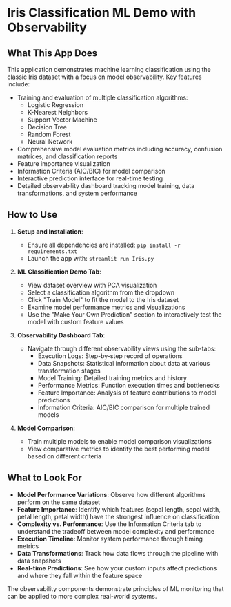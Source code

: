 # Iris Classification ML Demo with Observability

## What This App Does

This application demonstrates machine learning classification using the classic Iris dataset with a focus on model observability. Key features include:

- Training and evaluation of multiple classification algorithms:
  - Logistic Regression
  - K-Nearest Neighbors
  - Support Vector Machine
  - Decision Tree
  - Random Forest
  - Neural Network
- Comprehensive model evaluation metrics including accuracy, confusion matrices, and classification reports
- Feature importance visualization
- Information Criteria (AIC/BIC) for model comparison
- Interactive prediction interface for real-time testing
- Detailed observability dashboard tracking model training, data transformations, and system performance

## How to Use

1. **Setup and Installation**:
   - Ensure all dependencies are installed: `pip install -r requirements.txt`
   - Launch the app with: `streamlit run Iris.py`

2. **ML Classification Demo Tab**:
   - View dataset overview with PCA visualization
   - Select a classification algorithm from the dropdown
   - Click "Train Model" to fit the model to the Iris dataset
   - Examine model performance metrics and visualizations
   - Use the "Make Your Own Prediction" section to interactively test the model with custom feature values

3. **Observability Dashboard Tab**:
   - Navigate through different observability views using the sub-tabs:
     - Execution Logs: Step-by-step record of operations
     - Data Snapshots: Statistical information about data at various transformation stages
     - Model Training: Detailed training metrics and history
     - Performance Metrics: Function execution times and bottlenecks
     - Feature Importance: Analysis of feature contributions to model predictions
     - Information Criteria: AIC/BIC comparison for multiple trained models

4. **Model Comparison**:
   - Train multiple models to enable model comparison visualizations
   - View comparative metrics to identify the best performing model based on different criteria

## What to Look For

- **Model Performance Variations**: Observe how different algorithms perform on the same dataset
- **Feature Importance**: Identify which features (sepal length, sepal width, petal length, petal width) have the strongest influence on classification
- **Complexity vs. Performance**: Use the Information Criteria tab to understand the tradeoff between model complexity and performance
- **Execution Timeline**: Monitor system performance through timing metrics
- **Data Transformations**: Track how data flows through the pipeline with data snapshots
- **Real-time Predictions**: See how your custom inputs affect predictions and where they fall within the feature space

The observability components demonstrate principles of ML monitoring that can be applied to more complex real-world systems.
